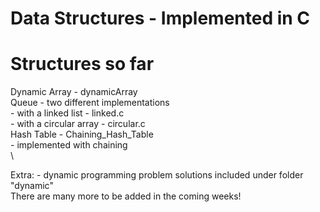 # Data Structures - Implemented in C

# Structures so far
Dynamic Array - dynamicArray\
Queue - two different implementations\
    - with a linked list - linked.c\
    - with a circular array - circular.c\
Hash Table - Chaining_Hash_Table\
		- implemented with chaining\
\

Extra:
	- dynamic programming problem solutions included under folder "dynamic"\
There are many more to be added in the coming weeks!
